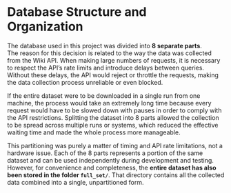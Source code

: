 # Database Structure and Organization

The database used in this project was divided into **8 separate parts**.  
The reason for this decision is related to the way the data was collected from the Wiki API. When making large numbers of requests, it is necessary to respect the API’s rate limits and introduce delays between queries. Without these delays, the API would reject or throttle the requests, making the data collection process unreliable or even blocked.  

If the entire dataset were to be downloaded in a single run from one machine, the process would take an extremely long time because every request would have to be slowed down with pauses in order to comply with the API restrictions. Splitting the dataset into 8 parts allowed the collection to be spread across multiple runs or systems, which reduced the effective waiting time and made the whole process more manageable.  

This partitioning was purely a matter of timing and API rate limitations, not a hardware issue. Each of the 8 parts represents a portion of the same dataset and can be used independently during development and testing. However, for convenience and completeness, the **entire dataset has also been stored in the folder `full_set/`**. That directory contains all the collected data combined into a single, unpartitioned form.  

